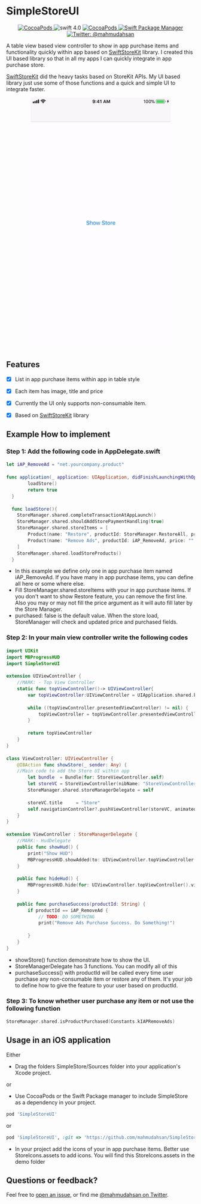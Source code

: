 # SimpleStoreUI
<p align="center">
    <a href="https://cocoapods.org/pods/SimpleStoreUI">
        <img src="https://img.shields.io/cocoapods/p/SimpleStore.svg?style=flat" alt="CocoaPods" />
    </a>
    <img src="https://img.shields.io/badge/Swift-4.0-orange.svg" alt="swift 4.0" />
    <a href="https://cocoapods.org/pods/SimpleStoreUI">
        <img src="https://img.shields.io/badge/pods-v1.2.2-orange.svg" alt="CocoaPods" />
    </a>
    <a href="https://swift.org/package-manager">
        <img src="https://img.shields.io/badge/spm-compatible-brightgreen.svg?style=flat" alt="Swift Package Manager" />
    </a>
    <a href="https://twitter.com/mahmudahsan">
        <img src="https://img.shields.io/badge/contact%40-mahmudahsan-green.svg" alt="Twitter: @mahmudahsan" />
    </a>
</p>
<p>
A table view based view controller to show in app purchase items and functionality quickly within app based on <a href="https://github.com/bizz84/SwiftyStoreKit">SwiftStoreKit</a> library. I created this UI based library so that in all my apps I can quickly integrate in app purchase store. 
</p>
<p>
<a href="https://github.com/bizz84/SwiftyStoreKit">SwiftStoreKit</a> did the heavy tasks based on StoreKit APIs. My UI based library just use some of those functions and a quick and simple UI to integrate faster.

</p>
<p align="center">
    <img src="preview.gif" width="375" max-width="50%" alt="SimpleStore" />
</p>	

## Features

- [X] List in app purchase items within app in table style
- [X] Each item has image, title and price 
- [X] Currently the UI only supports non-consumable item.
- [X] Based on <a href="https://github.com/bizz84/SwiftyStoreKit">SwiftStoreKit</a> library

 
## Example How to implement

### Step 1: Add the following code in AppDelegate.swift

```swift
let iAP_RemoveAd = "net.yourcompany.product"

func application(_ application: UIApplication, didFinishLaunchingWithOptions launchOptions: [UIApplicationLaunchOptionsKey: Any]?) -> Bool {
        loadStore()
        return true
  }
  
  func loadStore(){
    StoreManager.shared.completeTransactionAtAppLaunch()
    StoreManager.shared.shouldAddStorePaymentHandling(true)
    StoreManager.shared.storeItems = [
        Product(name: "Restore", productId: StoreManager.RestoreAll, price: "", purchased: false, image: "iap_restore"),
        Product(name: "Remove Ads", productId: iAP_RemoveAd, price: "", purchased: false, image: "iap_remove_ads"),
    ]
    StoreManager.shared.loadStoreProducts()
  }
```
* In this example we define only one in app purchase item named iAP_RemoveAd. If you have many in app purchase items, you can define all here or some where else.
* Fill StoreManager.shared.storeItems with your in app purchase items. If you don't want to show Restore feature, you can remove the first line. Also you may or may not fill the price argument as it will auto fill later by the Store Manager.
* purchased: false is the default value. When the store load, StoreManager will check and updated price and purchased fields.

### Step 2: In your main view controller write the following codes

```swift
import UIKit
import MBProgressHUD
import SimpleStoreUI

extension UIViewController {
    //MARK: - Top View Controller
    static func topViewController()-> UIViewController{
        var topViewController:UIViewController = UIApplication.shared.keyWindow!.rootViewController!
        
        while ((topViewController.presentedViewController) != nil) {
            topViewController = topViewController.presentedViewController!;
        }
        
        return topViewController
    }
}

class ViewController: UIViewController {
    @IBAction func showStore(_ sender: Any) {
    //Main code to add the Store UI within app
        let bundle  = Bundle(for: StoreViewController.self)
        let storeVC = StoreViewController(nibName: "StoreViewController", bundle: bundle)
        StoreManager.shared.storeManagerDelegate = self
        
        storeVC.title     = "Store"
        self.navigationController?.pushViewController(storeVC, animated: true)
    }
}

extension ViewController : StoreManagerDelegate {
    //MARK:- HudDelegate
    public func showHud() {
        print("Show HUD")
        MBProgressHUD.showAdded(to: UIViewController.topViewController().view, animated: true)
    }
    
    public func hideHud() {
        MBProgressHUD.hide(for: UIViewController.topViewController().view, animated: true)
    }
    
    public func purchaseSuccess(productId: String) {
        if productId == iAP_RemoveAd {
            // TODO: DO SOMETHING
            print("Remove Ads Purchase Success. Do Something!")
            
        }
    }
}
```

* showStore() function demonstrate how to show the UI.
* StoreManagerDelegate has 3 functions. You can modify all of this
* purchaseSuccess() with productId will be called every time user purchase any non-consumable item or restore any of them. It's your job to define how to give the feature to your user based on productId.


### Step 3: To know whether user purchase any item or not use the following function

```swift
StoreManager.shared.isProductPurchased(Constants.kIAPRemoveAds)
```

## Usage in an iOS application

Either

- Drag the folders SimpleStore/Sources folder into your application's Xcode project. 

or

- Use CocoaPods or the Swift Package manager to include SimpleStore as a dependency in your project.

```Ruby
pod 'SimpleStoreUI'
```
or
```Ruby
pod 'SimpleStoreUI', :git => 'https://github.com/mahmudahsan/SimpleStoreUI'
```

* In your project add the icons of your in app purchase items. Better use StoreIcons.assets to add icons. You will find this StoreIcons.assets in the demo folder


## Questions or feedback?

Feel free to [open an issue](https://github.com/mahmudahsan/SimpleStoreUI/issues/new), or find me [@mahmudahsan on Twitter](https://twitter.com/mahmudahsan).
